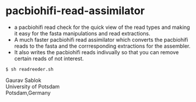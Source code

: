 # pacbiohifi-read-assimilator

- a pacbiohifi read check for the quick view of the read types and making it easy for the fasta manipulations and read extractions.
- A much faster pacbiohifi read assimilator which converts the pacbiohifi reads to the fasta and the corrresponding extractions for the assembler.
- It also writes the pacbiohifi reads indivually so that you can remove certain reads of not interest.
```
$ sh readreeder.sh
```

Gaurav Sablok \
University of Potsdam \
Potsdam,Germany 
